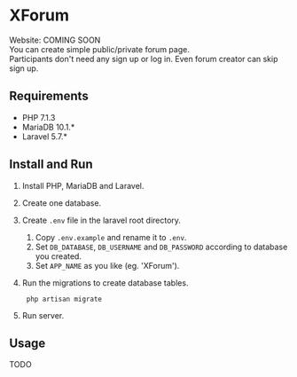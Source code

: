 XForum
============
Website: COMING SOON <br>
You can create simple public/private forum page. <br>
Participants don't need any sign up or log in. Even forum creator can skip sign up.

Requirements
--------
+ PHP  7.1.3
+ MariaDB  10.1.*
+ Laravel  5.7.*

Install and Run
--------

1. Install PHP, MariaDB and Laravel.

1. Create one database.

1. Create `.env` file in the laravel root directory.
    1. Copy `.env.example` and rename it to `.env`.
    1. Set `DB_DATABASE`, `DB_USERNAME` and `DB_PASSWORD` according to database you created.
    1. Set `APP_NAME` as you like (eg. 'XForum').

1. Run the migrations to create database tables.

        php artisan migrate

1. Run server.

Usage
--------
TODO
